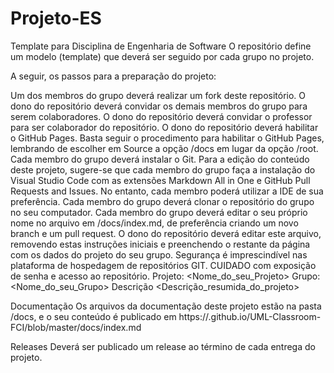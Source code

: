 # Projeto-ES
Template para Disciplina de Engenharia de Software
O repositório define um modelo (template) que deverá ser seguido por cada grupo no projeto.

A seguir, os passos para a preparação do projeto:

Um dos membros do grupo deverá realizar um fork deste repositório.
O dono do repositório deverá convidar os demais membros do grupo para serem colaboradores.
O dono do repositório deverá convidar o professor para ser colaborador do repositório.
O dono do repositório deverá habilitar o GitHub Pages. Basta seguir o procedimento para habilitar o GitHub Pages, lembrando de escolher em Source a opção /docs em lugar da opção /root.
Cada membro do grupo deverá instalar o Git.
Para a edição do conteúdo deste projeto, sugere-se que cada membro do grupo faça a instalação do Visual Studio Code com as extensões Markdown All in One e GitHub Pull Requests and Issues. No entanto, cada membro poderá utilizar a IDE de sua preferência.
Cada membro do grupo deverá clonar o repositório do grupo no seu computador.
Cada membro do grupo deverá editar o seu próprio nome no arquivo em /docs/index.md, de preferência criando um novo branch e um pull request.
O dono do repositório deverá editar este arquivo, removendo estas instruções iniciais e preenchendo o restante da página com os dados do projeto do seu grupo.
Segurança é imprescindível nas plataforma de hospedagem de repositórios GIT. CUIDADO com exposição de senha e acesso ao repositório.
Projeto: <Nome_do_seu_Projeto>
Grupo: <Nome_do_seu_Grupo>
Descrição
<Descrição_resumida_do_projeto>

Documentação
Os arquivos da documentação deste projeto estão na pasta /docs, e o seu conteúdo é publicado em https://.github.io/UML-Classroom-FCI/blob/master/docs/index.md

Releases
Deverá ser publicado um release ao término de cada entrega do projeto.
